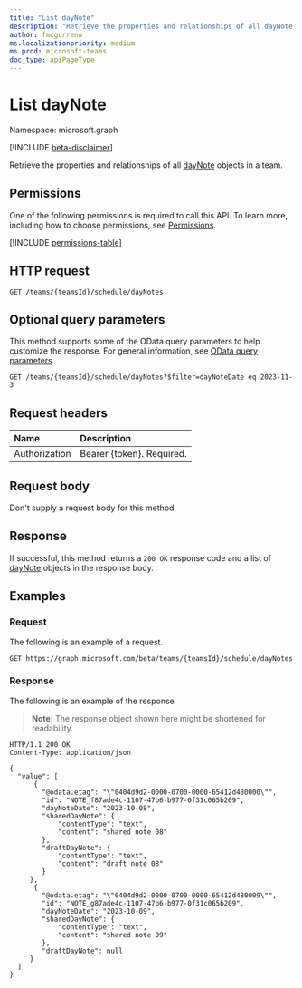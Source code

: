 ```yaml
---
title: "List dayNote"
description: "Retrieve the properties and relationships of all dayNote objects in a team."
author: fmcgurrenw
ms.localizationpriority: medium
ms.prod: microsoft-teams
doc_type: apiPageType
---
```


# List dayNote
Namespace: microsoft.graph

[!INCLUDE [beta-disclaimer](../../includes/beta-disclaimer.md)]

Retrieve the properties and relationships of all [dayNote](../resources/daynote.md) objects in a team.

## Permissions
One of the following permissions is required to call this API. To learn more, including how to choose permissions, see [Permissions](/graph/permissions-reference).

[!INCLUDE [permissions-table](../includes/permissions/daynote-list-permissions.md)]

## HTTP request
``` http
GET /teams/{teamsId}/schedule/dayNotes
```

## Optional query parameters
This method supports some of the OData query parameters to help customize the response. For general information, see [OData query parameters](/graph/query-parameters).

``` http
GET /teams/{teamsId}/schedule/dayNotes?$filter=dayNoteDate eq 2023-11-3
```

## Request headers
|Name|Description|
|:---|:---|
|Authorization|Bearer {token}. Required.|

## Request body
Don't supply a request body for this method.

## Response

If successful, this method returns a `200 OK` response code and a list of [dayNote](../resources/daynote.md) objects in the response body.

## Examples

### Request
The following is an example of a request.

``` http
GET https://graph.microsoft.com/beta/teams/{teamsId}/schedule/dayNotes
```


### Response
The following is an example of the response
>**Note:** The response object shown here might be shortened for readability.
``` http
HTTP/1.1 200 OK
Content-Type: application/json

{
  "value": [ 
      {
        "@odata.etag": "\"0404d9d2-0000-0700-0000-65412d480000\"",
        "id": "NOTE_f87ade4c-1107-47b6-b977-0f31c065b209",
        "dayNoteDate": "2023-10-08",
        "sharedDayNote": {
            "contentType": "text",
            "content": "shared note 08"
        },
        "draftDayNote": {
            "contentType": "text",
            "content": "draft note 08"
        }
     },
      {
        "@odata.etag": "\"0404d9d2-0000-0700-0000-65412d480009\"",
        "id": "NOTE_g87ade4c-1107-47b6-b977-0f31c065b209",
        "dayNoteDate": "2023-10-09",
        "sharedDayNote": {
            "contentType": "text",
            "content": "shared note 09"
        },
        "draftDayNote": null
     }
  ]
}
```

